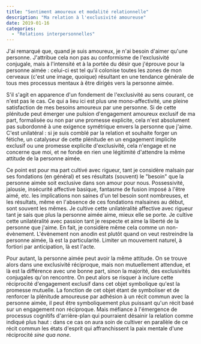 ```yaml
---
title: "Sentiment amoureux et modalité relationnelle"
description: "Ma relation à l'exclusivité amoureuse"
date: 2019-01-16
categories:
  - "Relations interpersonnelles"
---
```


J'ai remarqué que, quand je suis amoureux, je n'ai besoin d'aimer qu'une personne. J'attribue cela non pas au conformisme de l'exclusivité conjugale, mais à l'intensité et à la portée du désir que j'éprouve pour la personne aimée : celui-ci est tel qu'il colonise toutes les zones de mon cerveaux (c'est une image, quoique) résultant en une tendance générale de tous mes processus mentaux à être dirigés vers la personne aimée.

S'il s'agit en apparence d'un fondement de l'exclusivité au sens courant, ce n'est pas le cas. Ce qui a lieu ici est plus une mono-affectivité, une pleine satisfaction de mes besoins amoureux par une personne. Si de cette plénitude peut émerger une pulsion d'engagement amoureux exclusif de ma part, formalisée ou non par une promesse explicite, cela n'est absolument pas subordonné à une exigence symétrique envers la personne que j'aime. C'est unilatéral : si je suis comblé par la relation et souhaite forger un fétiche, un catalyseur de cette plénitude en un engagement implicite exclusif ou une promesse explicite d'exclusivité, cela n'engage et ne concerne que moi, et ne fonde en rien une légitimité d'attendre la même attitude de la personne aimée.

Ce point est pour ma part cultivé avec rigueur, tant je considère malsain par ses fondations (en général) et ses résultats (souvent) le "besoin" que la personne aimée soit exclusive dans son amour pour nous. Possessivité, jalousie, insécurité affective basique, fantasme de fusion imposé à l'être aimé, etc. les implications non saines d'un tel besoin sont nombreuses, et les résultats, même en l'absence de ces fondations malsaines au début, sont souvent les mêmes. Je cultive cette unilatéralité affective avec rigueur tant je sais que plus la personne aimée aime, mieux elle se porte. Je cultive cette unilatéralité avec passion tant je respecte et aime la liberté de la personne que j'aime. En fait, je considère même cela comme un non-évènement. L'évènement non anodin est plutôt quand on veut restreindre la personne aimée, là est la particularité. Limiter un mouvement naturel, à fortiori par anticipation, là est l'acte.

Pour autant, la personne aimée peut avoir la même attitude. On se trouve alors dans une exclusivité réciproque, mais non mutuellement attendue, et là est la différence avec une bonne part, sinon la majorité, des exclusivités conjugales qu'on rencontre. On peut alors se risquer à inclure cette réciprocité d'engagement exclusif dans cet objet symbolique qu'est la promesse mutuelle. La fonction de cet objet étant de symboliser et de renforcer la plénitude amoureuse par adhésion à un récit commun avec la personne aimée, il peut être symboliquement plus puissant qu'un récit basé sur un engagement non réciproque. Mais méfiance à l'émergence de processus cognitifs d'arrière-plan qui pourraient désainir la relation comme indiqué plus haut : dans ce cas on aura soin de cultiver en parallèle de ce récit commun les états d'esprit qui affranchissent la paix mentale d'une réciprocité *sine qua none*.
